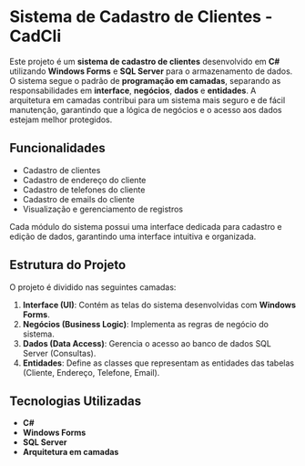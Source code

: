 # Sistema de Cadastro de Clientes - CadCli

Este projeto é um **sistema de cadastro de clientes** desenvolvido em **C#** utilizando **Windows Forms** e **SQL Server** para o armazenamento de dados. O sistema segue o padrão de **programação em camadas**, separando as responsabilidades em **interface**, **negócios**, **dados** e **entidades**. A arquitetura em camadas contribui para um sistema mais seguro e de fácil manutenção, garantindo que a lógica de negócios e o acesso aos dados estejam melhor protegidos.

## Funcionalidades

- Cadastro de clientes
- Cadastro de endereço do cliente
- Cadastro de telefones do cliente
- Cadastro de emails do cliente
- Visualização e gerenciamento de registros

Cada módulo do sistema possui uma interface dedicada para cadastro e edição de dados, garantindo uma interface intuitiva e organizada.

## Estrutura do Projeto

O projeto é dividido nas seguintes camadas:

1. **Interface (UI)**: Contém as telas do sistema desenvolvidas com **Windows Forms**.
2. **Negócios (Business Logic)**: Implementa as regras de negócio do sistema.
3. **Dados (Data Access)**: Gerencia o acesso ao banco de dados SQL Server (Consultas).
4. **Entidades**: Define as classes que representam as entidades das tabelas (Cliente, Endereço, Telefone, Email).

## Tecnologias Utilizadas

- **C#**
- **Windows Forms**
- **SQL Server**
- **Arquitetura em camadas**
